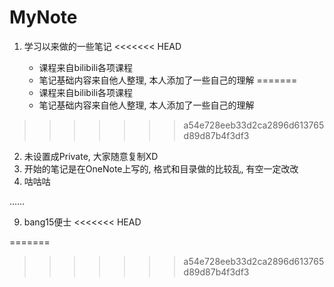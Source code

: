 # MyNote

1. 学习以来做的一些笔记
<<<<<<< HEAD

     - 课程来自bilibili各项课程
     - 笔记基础内容来自他人整理, 本人添加了一些自己的理解
=======
    - 课程来自bilibili各项课程
    - 笔记基础内容来自他人整理, 本人添加了一些自己的理解
>>>>>>> a54e728eeb33d2ca2896d613765d89d87b4f3df3
2. 未设置成Private, 大家随意复制XD
3. 开始的笔记是在OneNote上写的, 格式和目录做的比较乱, 有空一定改改
4. 咕咕咕

……

9. bang15便士
<<<<<<< HEAD



=======
>>>>>>> a54e728eeb33d2ca2896d613765d89d87b4f3df3
